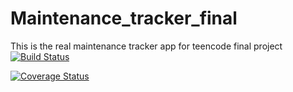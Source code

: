 # Maintenance_tracker_final
This is the real maintenance tracker app for teencode final project
[![Build Status](https://travis-ci.com/oluwatobiloba2000/MAINTENANCE_TRACKER_FINAL.svg?branch=writing-test)](https://travis-ci.com/oluwatobiloba2000/MAINTENANCE_TRACKER_FINAL)

[![Coverage Status](https://coveralls.io/repos/github/oluwatobiloba2000/MAINTENANCE_TRACKER_FINAL/badge.svg?branch=master)](https://coveralls.io/github/oluwatobiloba2000/MAINTENANCE_TRACKER_FINAL?branch=master)

